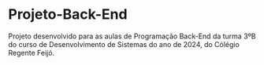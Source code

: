 # Projeto-Back-End
Projeto desenvolvido para as aulas de Programação Back-End da turma 3ºB do curso de Desenvolvimento de Sistemas do ano de 2024, do Cólégio Regente Feijó.
